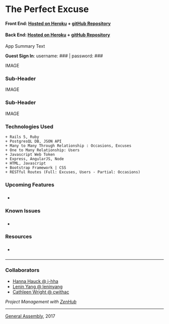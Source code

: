 # The Perfect Excuse

#### Front End: [Hosted on Heroku](https://find-the-perfect-excuse.herokuapp.com/) + [gitHub Repository](https://github.com/cwithac/excuses_app_frontend)

#### Back End: [Hosted on Heroku](https://perfect-excuse.herokuapp.com/relations) + [gitHub Repository](https://github.com/cwithac/excuses_app_api)

App Summary Text

**Guest Sign In**:  username: ### | password: ###

IMAGE

### Sub-Header
IMAGE

### Sub-Header
IMAGE

### Technologies Used

```
+ Rails 5, Ruby
+ PostgresQL DB, JSON API
+ Many to Many Through Relationship : Occasions, Excuses
+ One to Many Relationship: Users
+ Javascript Web Token
+ Express, AngularJS, Node
+ HTML, Javascript
+ Bootstrap Framework | CSS
+ RESTful Routes (Full: Excuses, Users - Partial: Occasions)
```

### Upcoming Features
+ ###

### Known Issues
+ ###

### Resources
+ ###

---

### Collaborators
+ [Hanna Hauck @ j-hha](https://github.com/j-hha)
+ [Lenin Yang @ leninyang](https://github.com/leninyang)
+ [Cathleen Wright @ cwithac](https://github.com/cwithac)

*Project Management with [ZenHub](https://www.zenhub.com/)*

---

[General Assembly](https://generalassemb.ly/), 2017
